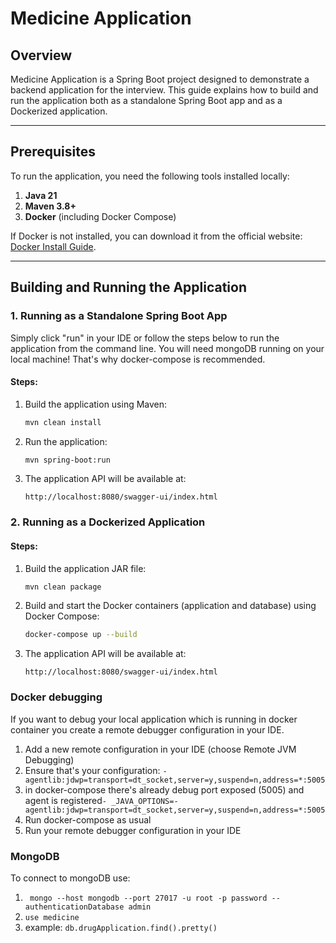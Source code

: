# Medicine Application

## Overview
Medicine Application is a Spring Boot project designed to demonstrate a backend application for the interview.
This guide explains how to build and run the application both as a standalone Spring Boot app and as a Dockerized application.

---

## Prerequisites
To run the application, you need the following tools installed locally:
1. **Java 21**
2. **Maven 3.8+**
3. **Docker** (including Docker Compose)

If Docker is not installed, you can download it from the official website: [Docker Install Guide](https://docs.docker.com/get-docker/).

---

## Building and Running the Application

### 1. Running as a Standalone Spring Boot App

Simply click "run" in your IDE or follow the steps below to run the application from the command line.
You will need mongoDB running on your local machine! That's why docker-compose is recommended.

#### Steps:
1. Build the application using Maven:
    ```bash
    mvn clean install
2. Run the application:
    ```bash
    mvn spring-boot:run
3. The application API will be available at:
    ```
    http://localhost:8080/swagger-ui/index.html

### 2. Running as a Dockerized Application

#### Steps:
1. Build the application JAR file:
    ```bash
    mvn clean package
   
2. Build and start the Docker containers (application and database) using Docker Compose:
    ```bash
    docker-compose up --build
   
3. The application API will be available at:
    ```
    http://localhost:8080/swagger-ui/index.html

### Docker debugging
If you want to debug your local application which is running in docker container you create a remote debugger configuration in your IDE.
1. Add a new remote configuration in your IDE (choose Remote JVM Debugging)
2. Ensure that's your configuration: ```-agentlib:jdwp=transport=dt_socket,server=y,suspend=n,address=*:5005```
3. in docker-compose there's already debug port exposed (5005) and agent is registered```- _JAVA_OPTIONS=-agentlib:jdwp=transport=dt_socket,server=y,suspend=n,address=*:5005```
4. Run docker-compose as usual
5. Run your remote debugger configuration in your IDE

### MongoDB
To connect to mongoDB use:
1. ``` mongo --host mongodb --port 27017 -u root -p password --authenticationDatabase admin```
2. ```use medicine```
3. example: ```db.drugApplication.find().pretty()```
